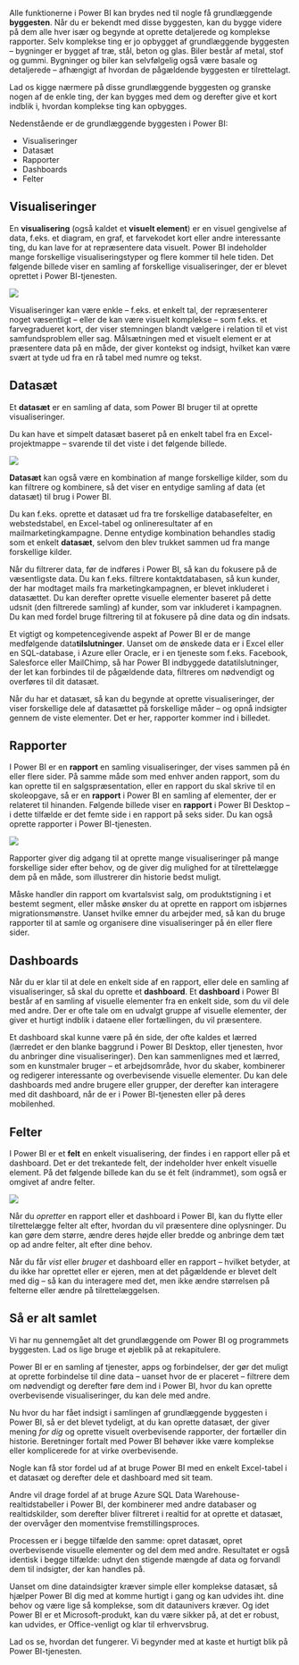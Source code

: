 Alle funktionerne i Power BI kan brydes ned til nogle få grundlæggende **byggesten**. Når du er bekendt med disse byggesten, kan du bygge videre på dem alle hver især og begynde at oprette detaljerede og komplekse rapporter. Selv komplekse ting er jo opbygget af grundlæggende byggesten – bygninger er bygget af træ, stål, beton og glas. Biler består af metal, stof og gummi. Bygninger og biler kan selvfølgelig også være basale og detaljerede – afhængigt af hvordan de pågældende byggesten er tilrettelagt.

Lad os kigge nærmere på disse grundlæggende byggesten og granske nogen af de enkle ting, der kan bygges med dem og derefter give et kort indblik i, hvordan komplekse ting kan opbygges.

Nedenstående er de grundlæggende byggesten i Power BI:

* Visualiseringer
* Datasæt
* Rapporter
* Dashboards
* Felter

## <a name="visualizations"></a>Visualiseringer
En **visualisering** (også kaldet et **visuelt element**) er en visuel gengivelse af data, f.eks. et diagram, en graf, et farvekodet kort eller andre interessante ting, du kan lave for at repræsentere data visuelt. Power BI indeholder mange forskellige visualiseringstyper og flere kommer til hele tiden. Det følgende billede viser en samling af forskellige visualiseringer, der er blevet oprettet i Power BI-tjenesten.

![](media/0-0b-building-blocks-power-bi/c0a0b_1.png)

Visualiseringer kan være enkle – f.eks. et enkelt tal, der repræsenterer noget væsentligt – eller de kan være visuelt komplekse – som f.eks. et farvegradueret kort, der viser stemningen blandt vælgere i relation til et vist samfundsproblem eller sag. Målsætningen med et visuelt element er at præsentere data på en måde, der giver kontekst og indsigt, hvilket kan være svært at tyde ud fra en rå tabel med numre og tekst.

## <a name="datasets"></a>Datasæt
Et **datasæt** er en samling af data, som Power BI bruger til at oprette visualiseringer.

Du kan have et simpelt datasæt baseret på en enkelt tabel fra en Excel-projektmappe – svarende til det viste i det følgende billede.

![](media/0-0b-building-blocks-power-bi/c0a0b_2.png)

**Datasæt** kan også være en kombination af mange forskellige kilder, som du kan filtrere og kombinere, så det viser en entydige samling af data (et datasæt) til brug i Power BI.

Du kan f.eks. oprette et datasæt ud fra tre forskellige databasefelter, en webstedstabel, en Excel-tabel og onlineresultater af en mailmarketingkampagne. Denne entydige kombination behandles stadig som et enkelt **datasæt**, selvom den blev trukket sammen ud fra mange forskellige kilder.

Når du filtrerer data, før de indføres i Power BI, så kan du fokusere på de væsentligste data. Du kan f.eks. filtrere kontaktdatabasen, så kun kunder, der har modtaget mails fra marketingkampagnen, er blevet inkluderet i datasættet. Du kan derefter oprette visuelle elementer baseret på dette udsnit (den filtrerede samling) af kunder, som var inkluderet i kampagnen. Du kan med fordel bruge filtrering til at fokusere på dine data og din indsats.

Et vigtigt og kompetencegivende aspekt af Power BI er de mange medfølgende data**tilslutninger**. Uanset om de ønskede data er i Excel eller en SQL-database, i Azure eller Oracle, er i en tjeneste som f.eks. Facebook, Salesforce eller MailChimp, så har Power BI indbyggede datatilslutninger, der let kan forbindes til de pågældende data, filtreres om nødvendigt og overføres til dit datasæt.

Når du har et datasæt, så kan du begynde at oprette visualiseringer, der viser forskellige dele af datasættet på forskellige måder – og opnå indsigter gennem de viste elementer. Det er her, rapporter kommer ind i billedet.

## <a name="reports"></a>Rapporter
I Power BI er en **rapport** en samling visualiseringer, der vises sammen på én eller flere sider. På samme måde som med enhver anden rapport, som du kan oprette til en salgspræsentation, eller en rapport du skal skrive til en skoleopgave, så er en **rapport** i Power BI en samling af elementer, der er relateret til hinanden. Følgende billede viser en **rapport** i Power BI Desktop – i dette tilfælde er det femte side i en rapport på seks sider. Du kan også oprette rapporter i Power BI-tjenesten.

![](media/0-0b-building-blocks-power-bi/c0a0b_3.png)

Rapporter giver dig adgang til at oprette mange visualiseringer på mange forskellige sider efter behov, og de giver dig mulighed for at tilrettelægge dem på en måde, som illustrerer din historie bedst muligt.

Måske handler din rapport om kvartalsvist salg, om produktstigning i et bestemt segment, eller måske ønsker du at oprette en rapport om isbjørnes migrationsmønstre. Uanset hvilke emner du arbejder med, så kan du bruge rapporter til at samle og organisere dine visualiseringer på én eller flere sider.

## <a name="dashboards"></a>Dashboards
Når du er klar til at dele en enkelt side af en rapport, eller dele en samling af visualiseringer, så skal du oprette et **dashboard**. Et **dashboard** i Power BI består af en samling af visuelle elementer fra en enkelt side, som du vil dele med andre. Der er ofte tale om en udvalgt gruppe af visuelle elementer, der giver et hurtigt indblik i dataene eller fortællingen, du vil præsentere.

Et dashboard skal kunne være på én side, der ofte kaldes et lærred (lærredet er den blanke baggrund i Power BI Desktop, eller tjenesten, hvor du anbringer dine visualiseringer). Den kan sammenlignes med et lærred, som en kunstmaler bruger – et arbejdsområde, hvor du skaber, kombinerer og redigerer interessante og overbevisende visuelle elementer.
Du kan dele dashboards med andre brugere eller grupper, der derefter kan interagere med dit dashboard, når de er i Power BI-tjenesten eller på deres mobilenhed.

## <a name="tiles"></a>Felter
I Power BI er et **felt** en enkelt visualisering, der findes i en rapport eller på et dashboard. Det er det trekantede felt, der indeholder hver enkelt visuelle element. På det følgende billede kan du se ét felt (indrammet), som også er omgivet af andre felter.

![](media/0-0b-building-blocks-power-bi/c0a0b_4.png)

Når du *opretter* en rapport eller et dashboard i Power BI, kan du flytte eller tilrettelægge felter alt efter, hvordan du vil præsentere dine oplysninger. Du kan gøre dem større, ændre deres højde eller bredde og anbringe dem tæt op ad andre felter, alt efter dine behov.

Når du får *vist* eller *bruger* et dashboard eller en rapport – hvilket betyder, at du ikke har oprettet eller er ejeren, men at det pågældende er blevet delt med dig – så kan du interagere med det, men ikke ændre størrelsen på felterne eller ændre på tilrettelæggelsen.

## <a name="all-together-now"></a>Så er alt samlet
Vi har nu gennemgået alt det grundlæggende om Power BI og programmets byggesten. Lad os lige bruge et øjeblik på at rekapitulere.

Power BI er en samling af tjenester, apps og forbindelser, der gør det muligt at oprette forbindelse til dine data – uanset hvor de er placeret – filtrere dem om nødvendigt og derefter føre dem ind i Power BI, hvor du kan oprette overbevisende visualiseringer, du kan dele med andre.  

Nu hvor du har fået indsigt i samlingen af grundlæggende byggesten i Power BI, så er det blevet tydeligt, at du kan oprette datasæt, der giver mening *for dig* og oprette visuelt overbevisende rapporter, der fortæller din historie. Beretninger fortalt med Power BI behøver ikke være komplekse eller komplicerede for at virke overbevisende.

Nogle kan få stor fordel ud af at bruge Power BI med en enkelt Excel-tabel i et datasæt og derefter dele et dashboard med sit team.

Andre vil drage fordel af at bruge Azure SQL Data Warehouse-realtidstabeller i Power BI, der kombinerer med andre databaser og realtidskilder, som derefter bliver filtreret i realtid for at oprette et datasæt, der overvåger den momentvise fremstillingsproces.

Processen er i begge tilfælde den samme: opret datasæt, opret overbevisende visuelle elementer og del dem med andre. Resultatet er også identisk i begge tilfælde: udnyt den stigende mængde af data og forvandl dem til indsigter, der kan handles på.

Uanset om dine dataindsigter kræver simple eller komplekse datasæt, så hjælper Power BI dig med at komme hurtigt i gang og kan udvides iht. dine behov og være lige så komplekse, som dit dataunivers kræver. Og idet Power BI er et Microsoft-produkt, kan du være sikker på, at det er robust, kan udvides, er Office-venligt og klar til erhvervsbrug.

Lad os se, hvordan det fungerer. Vi begynder med at kaste et hurtigt blik på Power BI-tjenesten.

